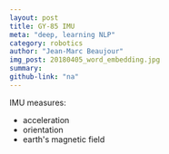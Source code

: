 ```yaml
---
layout: post
title: GY-85 IMU
meta: "deep, learning NLP"
category: robotics
author: "Jean-Marc Beaujour"
img_post: 20180405_word_embedding.jpg
summary: 
github-link: "na"
---
```

IMU measures:
  * acceleration
  * orientation
  * earth's magnetic field

